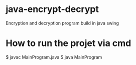 # java-encrypt-decrypt
Encryption and decryption program build in java swing

# How to run the projet via cmd

   $ javac MainProgram.java
   $ java MainProgram
